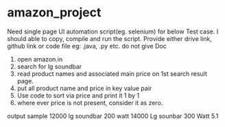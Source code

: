 # amazon_project
Need single page UI automation script(eg. selenium) for below Test case.
I should able to copy, compile and run the script. 
Provide either drive link, github link or code file eg: .java, .py etc.
do not give Doc

1. open amazon.in
2. search for lg soundbar
3. read product names and associated main price on 1st search result page.
4. put all product name and price in key value pair
5. Use code to sort via price and print it 1 by 1 
6. where ever price is not present,  consider it as zero.

output sample
12000 lg soundbar 200 watt 
14000 Lg sounbar 300 Watt 5.1
